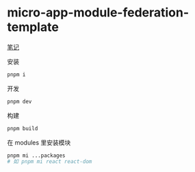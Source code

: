 # micro-app-module-federation-template

[笔记](./NOTE.md)

安装

```bash
pnpm i
```

开发

```bash
pnpm dev
```

构建

```bash
pnpm build
```

在 modules 里安装模块

```bash
pnpm mi ...packages
# 如 pnpm mi react react-dom
```
